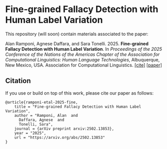 # Fine-grained Fallacy Detection with Human Label Variation

This repository (will soon) contain materials associated to the paper:

Alan Ramponi, Agnese Daffara, and Sara Tonelli. 2025. **Fine-grained Fallacy Detection with Human Label Variation**. In *Proceedings of the 2025 Conference of the Nations of the Americas Chapter of the Association for Computational Linguistics: Human Language Technologies*, Albuquerque, New Mexico, USA. Association for Computational Linguistics. [[cite]](#citation) [[paper]](https://arxiv.org/abs/2502.13853)

## Citation

If you use or build on top of this work, please cite our paper as follows:

```
@article{ramponi-etal-2025-fine,
    title = "Fine-grained Fallacy Detection with Human Label Variation",
    author = "Ramponi, Alan  and
      Daffara, Agnese  and
      Tonelli, Sara",
    journal = {arXiv preprint arxiv:2502.13853},
    year = "2025",
    url = "https://arxiv.org/abs/2502.13853"
}
```
